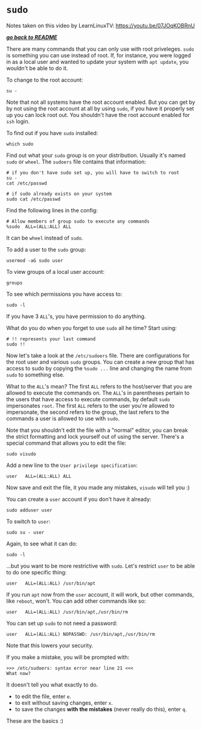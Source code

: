 # `sudo`

Notes taken on this video by LearnLinuxTV: https://youtu.be/07JOqKOBRnU

[***go back to README***](/README.md)  

There are many commands that you can only use with root priveleges. `sudo` is
something you can use instead of root. If, for instance, you were logged in as a
local user and wanted to update your system with `apt update`, you wouldn't be
able to do it. 

To change to the root account:

    su -

Note that not all systems have the root account enabled. But you can get by by
not using the root account at all by using `sudo`, if you have it properly set
up you can lock root out. You shouldn't have the root account enabled for `ssh`
login.

To find out if you have `sudo` installed:

    which sudo

Find out what your `sudo` group is on your distribution. Usually it's named
`sudo` or `wheel`. The `sudoers` file contains that information:

    # if you don't have sudo set up, you will have to switch to root
    su -
    cat /etc/passwd

    # if sudo already exists on your system
    sudo cat /etc/passwd

Find the following lines in the config:

    # Allow members of group sudo to execute any commands
    %sudo  ALL=(ALL:ALL) ALL

It can be `wheel` instead of `sudo`.

To add a user to the `sudo` group:

    usermod -aG sudo user

To view groups of a local user account:

    groups

To see which permissions you have access to:

    sudo -l

If you have 3 `ALL`'s, you have permission to do anything.

What do you do when you forget to use `sudo` all he time? Start using:

    # !! represents your last command
    sudo !!

Now let's take a look at the `/etc/sudoers` file. There are configurations for
the root user and various `sudo` groups. You can create a new group that has
access to sudo by copying the `%sudo ...` line and changing the name from `sudo`
to something else.

What to the `ALL`'s mean? The first `ALL` refers to the host/server that you are
allowed to execute the commands on. The `ALL`'s in parentheses pertain to the
users that have access to execute commands, by default `sudo` impersonates
`root`. The first `ALL` refers to the user you're allowed to impersonate, the 
second refers to the group, the last refers to the commands a user is allowed to
use with `sudo`.

Note that you shouldn't edit the file with a "normal" editor, you can break the
strict formatting and lock yourself out of using the server. There's a special
command that allows you to edit the file:

    sudo visudo 

Add a new line to the `User privilege specification`:

    user   ALL=(ALL:ALL) ALL

Now save and exit the file, it you made any mistakes, `visudo` will tell you :)

You can create a `user` account if you don't have it already:

    sudo adduser user

To switch to `user`:

    sudo su - user

Again, to see what it can do:

    sudo -l

...but you want to be more restrictive with `sudo`. Let's restrict `user` to be
able to do one specific thing:

    user   ALL=(ALL:ALL) /usr/bin/apt

If you run `apt` now from the `user` account, it will work, but other commands,
like `reboot`, won't. You can add other commands like so:

    user   ALL=(ALL:ALL) /usr/bin/apt,/usr/bin/rm

You can set up `sudo` to not need a password:

    user   ALL=(ALL:ALL) NOPASSWD: /usr/bin/apt,/usr/bin/rm

Note that this lowers your security. 

If you make a mistake, you will be prompted with:

    >>> /etc/sudoers: syntax error near line 21 <<<
    What now?

It doesn't tell you what exactly to do. 

- to edit the file, enter `e`. 
- to exit without saving changes, enter `x`.
- to save the changes **with the mistakes** (never really do this), enter `q`.

These are the basics :)
